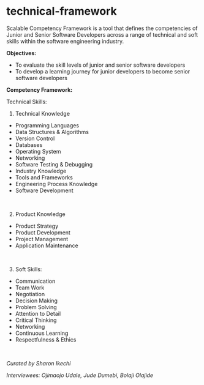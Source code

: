# technical-framework

Scalable Competency Framework is a tool that defines the competencies of Junior and Senior Software Developers across a range of technical and soft skills within the software engineering industry.


**Objectives:**

- To evaluate the skill levels of junior and senior software developers
- To develop a learning journey for junior developers to become senior software developers


**Competency Framework:**

Technical Skills:

1. Technical Knowledge 
- Programming Languages
- Data Structures & Algorithms
- Version Control
- Databases
- Operating System
- Networking
- Software Testing & Debugging
- Industry Knowledge
- Tools and Frameworks
- Engineering Process Knowledge
- Software Development

<br>

2. Product Knowledge
- Product Strategy
- Product Development
- Project Management
- Application Maintenance

<br>

3. Soft Skills:

- Communication
- Team Work
- Negotiation
- Decision Making
- Problem Solving
- Attention to Detail
- Critical Thinking
- Networking
- Continuous Learning
- Respectfulness & Ethics

<br>

<i> Curated by Sharon Ikechi </i>

<i> Interviewees: Ojimaojo Udale, Jude Dumebi, Bolaji Olajide </i>
